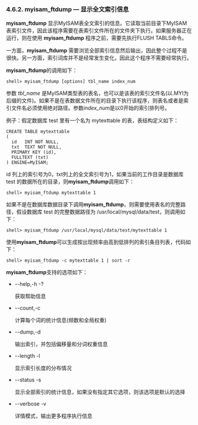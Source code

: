 ### 4.6.2. myisam_ftdump — 显示全文索引信息

**myisam\_ftdump** 显示MyISAM表全文索引的信息。它读取当前目录下MyISAM表索引文件，因此该程序需要在表索引文件所在的文件夹下执行。如果服务器正在运行，则在使用 **myisam\_ftdump** 程序之前，需要先执行FLUSH TABLS命令。

一方面，**myisam\_ftdump** 需要浏览全部索引信息然后输出，因此整个过程不是很快。另一方面，索引词库并不是经常发生变化，因此这个程序不需要经常执行。

**myisam\_ftdump**的调用如下：

	shell> myisam_ftdump [options] tbl_name index_num

参数 *tbl\_name* 是MyISAM类型表的表名，也可以是该表的索引文件名(以.MYI为后缀的文件)。如果不是在表数据文件所在的目录下执行该程序，则表名或者是索引文件名必须使用绝对路径。参数*index\_num*是以0开始的索引排列号。

例子：假定数据库 test 里有一个名为 mytexttable 的表，表结构定义如下：

	CREATE TABLE mytexttable
	(
	  id   INT NOT NULL,
	  txt  TEXT NOT NULL,
	  PRIMARY KEY (id),
	  FULLTEXT (txt)
	) ENGINE=MyISAM;

id 列上的索引号为0，txt列上的全文索引号为1，如果当前的工作目录是数据库 test 的数据所在的目录，则**myisam_ftdump**调用如下：

	shell> myisam_ftdump mytexttable 1

如果不是在数据库数据目录下调用**myisam_ftdump**，则需要使用表名的完整路径，假设数据库 test 的完整数据路径为 /usr/local/mysql/data/test，则调用如下：

	shell> myisam_ftdump /usr/local/mysql/data/test/mytexttable 1

使用**myisam_ftdump**可以生成按出现频率由高到低排列的索引条目列表，代码如下：

	shell> myisam_ftdump -c mytexttable 1 | sort -r


**myisam_ftdump**支持的选项如下：

* --help,-h -?
	
	获取帮助信息

* --count,-c

	计算每个词的统计信息(频数和全局权重)

* --dump,-d

	输出索引，并包括偏移量和分词权重信息

* --length -l

	显示索引长度的分布情况

* --status -s

	显示全部索引的统计信息，如果没有指定其它选项，则该选项是默认的选择

* --verbose -v

	详情模式，输出更多程序执行信息

